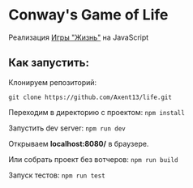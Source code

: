 # Conway's Game of Life

Реализация [Игры "Жизнь"](https://ru.wikipedia.org/wiki/Игра_«Жизнь») на JavaScript

## Как запустить:

Клонируем репозиторий:

`git clone https://github.com/Axent13/life.git`

Переходим в директорию с проектом:
`npm install`

Запустить dev server:
`npm run dev`

Открываем **localhost:8080/** в браузере.

Или собрать проект без вотчеров:
`npm run build`

Запуск тестов:
`npm run test`
